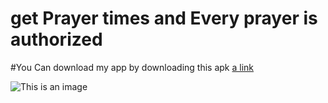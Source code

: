 # get Prayer times and Every prayer is authorized
#You Can download my app by downloading this apk
[a link](https://drive.google.com/file/d/1eFxN__td78O8ccGZiC23fFsW78ESH5Wz/view?usp=sharing)

![This is an image](https://github.com/Ahmed-Ibrahim-30/Prayer-times-App/blob/master/screenshot.gif?raw=true)


